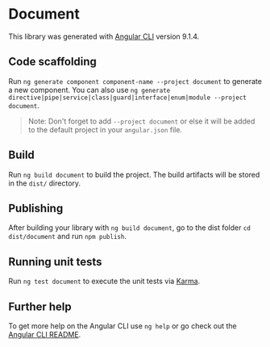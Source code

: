 # Document

This library was generated with [Angular CLI](https://github.com/angular/angular-cli) version 9.1.4.

## Code scaffolding

Run `ng generate component component-name --project document` to generate a new component. You can also use `ng generate directive|pipe|service|class|guard|interface|enum|module --project document`.
> Note: Don't forget to add `--project document` or else it will be added to the default project in your `angular.json` file. 

## Build

Run `ng build document` to build the project. The build artifacts will be stored in the `dist/` directory.

## Publishing

After building your library with `ng build document`, go to the dist folder `cd dist/document` and run `npm publish`.

## Running unit tests

Run `ng test document` to execute the unit tests via [Karma](https://karma-runner.github.io).

## Further help

To get more help on the Angular CLI use `ng help` or go check out the [Angular CLI README](https://github.com/angular/angular-cli/blob/master/README.md).
